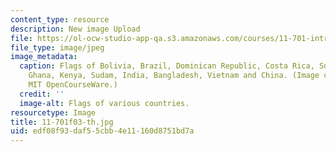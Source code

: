 ```yaml
---
content_type: resource
description: New image Upload
file: https://ol-ocw-studio-app-qa.s3.amazonaws.com/courses/11-701-introduction-to-planning-institutional-processes-in-developing-countries-fall-2003/edf08f93daf55cbb4e11160d8751bd7a_11-701f03-th.jpg
file_type: image/jpeg
image_metadata:
  caption: Flags of Bolivia, Brazil, Dominican Republic, Costa Rica, South Africa,
    Ghana, Kenya, Sudam, India, Bangladesh, Vietnam and China. (Image courtesy of
    MIT OpenCourseWare.)
  credit: ''
  image-alt: Flags of various countries.
resourcetype: Image
title: 11-701f03-th.jpg
uid: edf08f93-daf5-5cbb-4e11-160d8751bd7a
---
```


